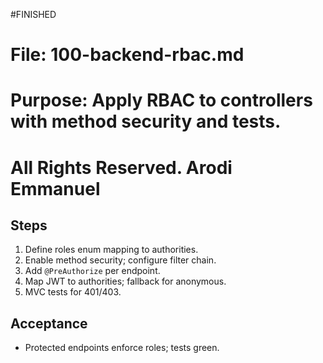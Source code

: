 #FINISHED

# File: 100-backend-rbac.md

# Purpose: Apply RBAC to controllers with method security and tests.

# All Rights Reserved. Arodi Emmanuel

## Steps

1. Define roles enum mapping to authorities.
2. Enable method security; configure filter chain.
3. Add `@PreAuthorize` per endpoint.
4. Map JWT to authorities; fallback for anonymous.
5. MVC tests for 401/403.

## Acceptance

- Protected endpoints enforce roles; tests green.

